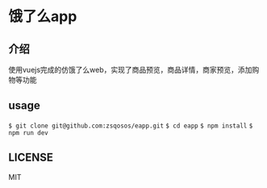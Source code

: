 # 饿了么app

## 介绍

使用vuejs完成的仿饿了么web，实现了商品预览，商品详情，商家预览，添加购物等功能

## usage

`$ git clone git@github.com:zsqosos/eapp.git`
`$ cd eapp`
`$ npm install`
`$ npm run dev`

## LICENSE

MIT

